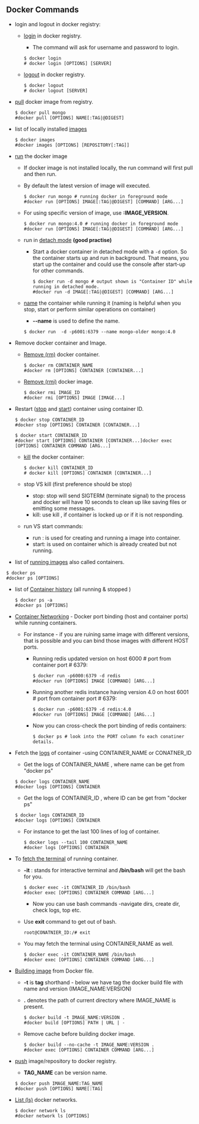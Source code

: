 ## Docker Commands

- login and logout in docker registry:

  - [login](https://docs.docker.com/engine/reference/commandline/login/) in docker registry.

    - The command will ask for username and password to login.

    ```
    $ docker login
    # docker login [OPTIONS] [SERVER]
    ```

  - [logout](https://docs.docker.com/engine/reference/commandline/logout/) in docker registry.

    ```
    $ docker logout
    # docker logout [SERVER]
    ```

- [pull](https://docs.docker.com/engine/reference/commandline/pull/) docker image from registry.

  ```
  $ docker pull mongo
  #docker pull [OPTIONS] NAME[:TAG|@DIGEST]
  ```

- list of locally installed [images](https://docs.docker.com/engine/reference/commandline/images/)

  ```
  $ docker images
  #docker images [OPTIONS] [REPOSITORY[:TAG]]
  ```

- [run](https://docs.docker.com/engine/reference/run/) the docker image

  - If docker image is not installed locally, the run command will first pull and then run.

  - By default the latest version of image will executed.

    ```
    $ docker run mongo # running docker in foreground mode
    #docker run [OPTIONS] IMAGE[:TAG|@DIGEST] [COMMAND] [ARG...]
    ```

  - For using  specific version of image, use **:IMAGE_VERSION**.

    ```
    $ docker run mongo:4.0 # running docker in foreground mode
    #docker run [OPTIONS] IMAGE[:TAG|@DIGEST] [COMMAND] [ARG...]
    ```

  - run in [detach mode](https://docs.docker.com/engine/reference/run/) **(good practise)**

    - Start a docker container in detached mode with a `-d` option. So the container starts up and run in background. That means, you start up the container and could use the console after start-up for other commands.

      ```
      $ docker run -d mongo # output shown is "Container ID" while running in detached mode.
      #docker run -d IMAGE[:TAG|@DIGEST] [COMMAND] [ARG...]
      ```

  - [name](https://docs.docker.com/engine/reference/run/) the container while running it (naming is helpful when you stop, start or perform similar operations on container)

    - **--name** is used  to define the name.

    ```
    $ docker run  -d -p6001:6379 --name mongo-older mongo:4.0
    ```

- Remove docker container and Image.

  - [Remove (rm)](https://docs.docker.com/engine/reference/commandline/rm/) docker container.

    ```
    $ docker rm CONTAINER_NAME
    #docker rm [OPTIONS] CONTAINER [CONTAINER...]
    ```

  - [Remove (rmi)](https://docs.docker.com/engine/reference/commandline/rmi/) docker image.

    ```
    $ docker rmi IMAGE_ID
    #docker rmi [OPTIONS] IMAGE [IMAGE...]
    ```

- Restart ([stop](https://docs.docker.com/engine/reference/commandline/stop/) and [start](https://docs.docker.com/engine/reference/commandline/start/)) container using container ID.

  ```
  $ docker stop CONTAINER_ID
  #docker stop [OPTIONS] CONTAINER [CONTAINER...]
  
  $ docker start CONTAINER_ID
  #docker start [OPTIONS] CONTAINER [CONTAINER...]docker exec [OPTIONS] CONTAINER COMMAND [ARG...]
  ```

  - [kill](https://docs.docker.com/engine/reference/commandline/kill/) the docker container:

    ```
    $ docker kill CONTAINER_ID
    # docker kill [OPTIONS] CONTAINER [CONTAINER...]
    ```

  - stop VS kill (first preference should be stop)

    - stop: stop will send SIGTERM (terminate signal) to the process and docker will have 10 seconds to clean up like saving files or emitting some messages.
    - kill:  use kill , if container is locked up or if it is not responding. 

  - run VS start commands:

    - run : is used for creating and running a image into container.
    - start: is  used on container which is already created but not running.

- list of [running images](https://docs.docker.com/engine/reference/commandline/ps/) also called containers.

```
$ docker ps
#docker ps [OPTIONS]
```

- list of [Container history](https://docs.docker.com/engine/reference/commandline/ps/) (all running & stopped )

  ```
  $ docker ps -a
  #docker ps [OPTIONS]
  ```

- [Container Networking](https://docs.docker.com/config/containers/container-networking/) - Docker port binding (host and container ports) while running containers.

  - For instance - if you are ruining same image with different versions, that is possible and you can bind those images with different HOST ports.

    - Running redis updated version on host 6000 # port from container port # 6379:

      ```
      $ docker run -p6000:6379 -d redis
      #docker run [OPTIONS] IMAGE [COMMAND] [ARG...]
      ```

    - Running another redis instance having version 4.0 on host 6001 # port from container port # 6379:

      ```
      $ docker run -p6001:6379 -d redis:4.0
      #docker run [OPTIONS] IMAGE [COMMAND] [ARG...]
      ```

    - Now you can cross-check the port binding of redis containers:

      ```
      $ docker ps # look into the PORT column fo each conatiner details.
      ```

      

- Fetch the [logs](https://docs.docker.com/engine/reference/commandline/logs/) of container -using CONTAINER_NAME or CONATNER_ID

  - Get the logs of CONTAINER_NAME  , where name can be get from "docker ps"

  ```
  $ docker logs CONTAINER_NAME  
  #docker logs [OPTIONS] CONTAINER
  ```
  - Get the logs of CONTAINER_ID  , where ID can be get from "docker ps"

  ```
  $ docker logs CONTAINER_ID
  #docker logs [OPTIONS] CONTAINER
  ```

  - For instance to get the last 100 lines of log of container.

    ```
    $ docker logs --tail 100 CONTAINER_NAME
    #docker logs [OPTIONS] CONTAINER
    ```

- To [fetch the terminal](https://docs.docker.com/engine/reference/commandline/exec/) of running container.

  - **-it** : stands for interactive terminal and **/bin/bash** will get the bash for you.

    ```
    $ docker exec -it CONTAINER_ID /bin/bash
    #docker exec [OPTIONS] CONTAINER COMMAND [ARG...]
    ```

    - Now you can use bash commands -navigate dirs, create dir, check logs, top etc.

  - Use **exit** command to get out of bash.

    ```
    root@CONATNIER_ID:/# exit
    ```

  - You may fetch the terminal using CONTAINER_NAME as well.

    ```
    $ docker exec -it CONTAINER_NAME /bin/bash
    #docker exec [OPTIONS] CONTAINER COMMAND [ARG...]
    ```

- [Building image](https://docs.docker.com/engine/reference/commandline/build/) from Docker file.

  - **-t** is **tag** shorthand - below we have tag the docker build file with name and version (IMAGE_NAME:VERSION)

  - **.** denotes the path of current directory where IMAGE_NAME is present.

    ```
    $ docker build -t IMAGE_NAME:VERSION .
    #docker build [OPTIONS] PATH | URL | -
    ```

  - Remove cache before building docker image.

    ```
    $ docker build --no-cache -t IMAGE_NAME:VERSION .
    #docker exec [OPTIONS] CONTAINER COMMAND [ARG...]
    ```

- [push](https://docs.docker.com/engine/reference/commandline/push/) image/repository to docker registry.

  - **TAG_NAME** can be version name.

  ```
  $ docker push IMAGE_NAME:TAG_NAME
  #docker push [OPTIONS] NAME[:TAG]
  ```

- [List (ls)](https://docs.docker.com/engine/reference/commandline/network_ls/) docker networks.

  ```
  $ docker network ls
  #docker network ls [OPTIONS]
  ```